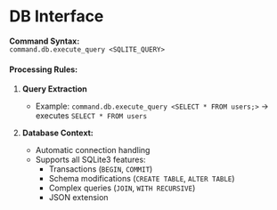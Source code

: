 # DB Interface
**Command Syntax:**  
`command.db.execute_query <SQLITE_QUERY>`

#### Processing Rules:
1. **Query Extraction**  
   - Example: `command.db.execute_query <SELECT * FROM users;>` → executes `SELECT * FROM users`

2. **Database Context:**
   - Automatic connection handling
   - Supports all SQLite3 features:
     - Transactions (`BEGIN`, `COMMIT`)
     - Schema modifications (`CREATE TABLE`, `ALTER TABLE`)
     - Complex queries (`JOIN`, `WITH RECURSIVE`)
     - JSON extension